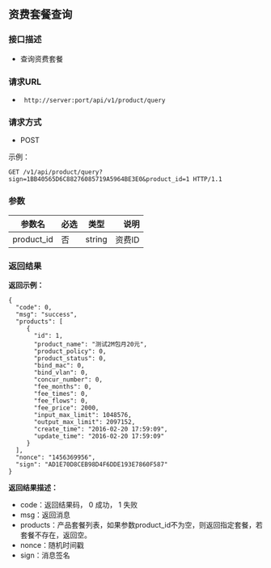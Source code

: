 ## 资费套餐查询


### 接口描述

- 查询资费套餐

### 请求URL

- ` http://server:port/api/v1/product/query `
      
### 请求方式

- POST 

示例：

    GET /v1/api/product/query?sign=1BB40565D6C88276085719A5964BE3E0&product_id=1 HTTP/1.1


### 参数

| 参数名 | 必选 | 类型 | 说明 |
|---|:---|:---:|---:|
| product_id | 否 | string |资费ID |

### 返回结果

**返回示例：**



    {
      "code": 0,
      "msg": "success",
      "products": [
         {
           "id": 1,
           "product_name": "测试2M包月20元",
           "product_policy": 0,
           "product_status": 0,
           "bind_mac": 0,
           "bind_vlan": 0,
           "concur_number": 0,
           "fee_months": 0,
           "fee_times": 0,
           "fee_flows": 0,
           "fee_price": 2000,
           "input_max_limit": 1048576,
           "output_max_limit": 2097152,
           "create_time": "2016-02-20 17:59:09",
           "update_time": "2016-02-20 17:59:09"
         }
      ],
      "nonce": "1456369956",
      "sign": "AD1E70D8CEB98D4F6DDE193E7860F587"
    }

**返回结果描述：**

- code：返回结果码， 0 成功， 1 失败
- msg：返回消息
- products：产品套餐列表，如果参数product_id不为空，则返回指定套餐，若套餐不存在，返回空。
- nonce：随机时间戳
- sign：消息签名